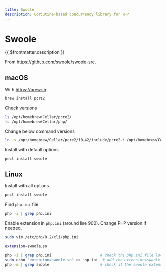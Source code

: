 ```yaml
---
title: Swoole
description: Coroutine-based concurrency library for PHP
---
```


# Swoole

{{ $frontmatter.description }}

From <https://github.com/swoole/swoole-src>.

## macOS

With <https://brew.sh>

```sh
brew install pcre2
```

Check versions

```sh
ls /opt/homebrew/Cellar/pcre2/
ls /opt/homebrew/Cellar/php/
```

Change below command versions

```sh
ln -s /opt/homebrew/Cellar/pcre2/10.42/include/pcre2.h /opt/homebrew/Cellar/php/8.2.2/include/php/ext/pcre/pcre2.h
```

Install with default options

```sh
pecl install swoole
```

## Linux

Install with all options

```sh
pecl install swoole
```

Find `php.ini` file

```sh
php -i | grep php.ini
```

Enable extension in `php.ini` (around line 900). Change PHP version if needed.

```sh
sudo vim /etc/php/8.2/cli/php.ini
```

```sh [/etc/php/8.2/cli/php.ini]
extension=swoole.so
```

```sh
php -i | grep php.ini                      # check the php.ini file location
sudo echo "extension=swoole.so" >> php.ini  # add the extension=swoole.so to the end of php.ini
php -m | grep swoole                       # check if the swoole extension has been enabled
```
